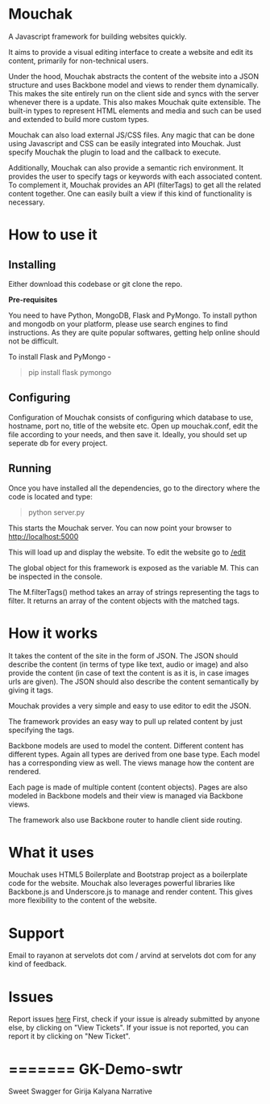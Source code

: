 Mouchak
=======

A Javascript framework for building websites quickly.

It aims to provide a visual editing interface to create a website and edit its
content, primarily for non-technical users.

Under the hood, Mouchak abstracts the content of the website into a JSON
structure and uses Backbone model and views to render them dynamically.
This makes the site entirely run on the client side and syncs with the server
whenever there is a update.
This also makes Mouchak quite extensible. The built-in types to represent HTML
elements and media and such can be used and extended to build more custom
types.

Mouchak can also load external JS/CSS files. Any magic that can be done using
Javascript and CSS can be easily integrated into Mouchak. Just specify Mouchak
the plugin to load and the callback to execute.

Additionally, Mouchak can also provide a semantic rich environment. It provides
the user to specify tags or keywords with each associated content. To
complement it, Mouchak provides an API (filterTags) to get all the related
content together. One can easily built a view if this kind of functionality is
necessary.


How to use it
=============

Installing
----------
Either download this codebase or git clone the repo.

**Pre-requisites**

You need to have Python, MongoDB, Flask and PyMongo.
To install python and mongodb on your platform, please use search engines to
find instructions. As they are quite popular softwares, getting help online
should not be difficult.

To install Flask and PyMongo -
> pip install flask pymongo

Configuring
-----------
Configuration of Mouchak consists of configuring which database to use,
hostname, port no, title of the website etc.
Open up mouchak.conf, edit the file according to your needs, and then save it.
Ideally, you should set up seperate db for every project.

Running
-------
Once you have installed all the dependencies, go to the directory where the
code is located and type:
> python server.py

This starts the Mouchak server. You can now point your browser to
[http://localhost:5000](http://localhost:5000)

This will load up and display the website.
To edit the website go to [/edit](http://localhost:5000/edit)


The global object for this framework is exposed as the variable M. This can be
inspected in the console.

The M.filterTags() method takes an array of strings representing the tags to filter.
It returns an array of the content objects with the matched tags.


How it works
============

It takes the content of the site in the form of JSON. The JSON should describe the content
(in terms of type like text, audio or image) and also provide the content (in case of text
the content is as it is, in case images urls are given). The JSON should also describe the
content semantically by giving it tags.

Mouchak provides a very simple and easy to use editor to edit the JSON.

The framework provides an easy way to pull up related content by just specifying the tags.

Backbone models are used to model the content. Different content has different types.
Again all types are derived from one base type.
Each model has a corresponding view as well. The views manage how the content are rendered.

Each page is made of multiple content (content objects).
Pages are also modeled in Backbone models and their view is managed via Backbone views.

The framework also use Backbone router to handle client side routing.


What it uses
============

Mouchak uses HTML5 Boilerplate and Bootstrap project as a boilerplate code for the website.
Mouchak also leverages powerful libraries like Backbone.js and Underscore.js to manage and render
content. This gives more flexibility to the content of the website.


Support
=======

Email to rayanon at servelots dot com / arvind at servelots dot com for any kind of feedback.


Issues
======

Report issues [here](http://trac.pantoto.org/mouchak/)
First, check if your issue is already submitted by anyone else, by clicking on
"View Tickets".
If your issue is not reported, you can report it by clicking on "New Ticket".

=======
GK-Demo-swtr
============

Sweet Swagger for Girija Kalyana Narrative

